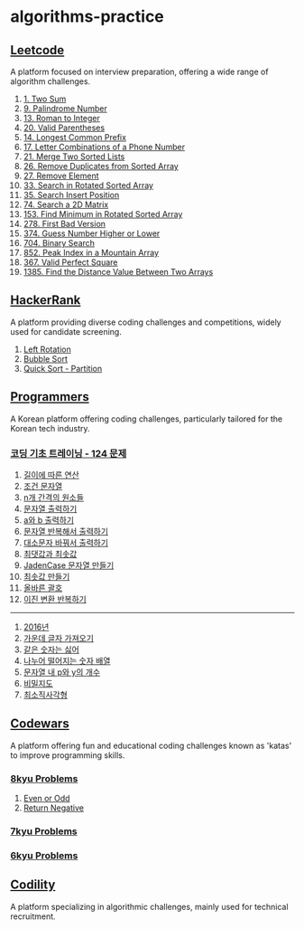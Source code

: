 # algorithms-practice

## [Leetcode](https://leetcode.com/problemset/all/)
A platform focused on interview preparation, offering a wide range of algorithm challenges.
1. [1. Two Sum](https://github.com/cottonpup/algorithms-practice/blob/main/src/leetcode/twoSum.ts)
2. [9. Palindrome Number](https://github.com/cottonpup/algorithms-practice/blob/main/src/leetcode/isPalindrome.ts)
3. [13. Roman to Integer](https://github.com/cottonpup/algorithms-practice/blob/main/src/leetcode/romanToInt.ts)
4. [20. Valid Parentheses](https://github.com/cottonpup/algorithms-practice/blob/main/src/leetcode/isValid.ts)
5. [14. Longest Common Prefix](https://github.com/cottonpup/algorithms-practice/blob/main/src/leetcode/longestCommonPrefix.ts)
6. [17. Letter Combinations of a Phone Number](https://github.com/cottonpup/algorithms-practice/blob/main/src/leetcode/letterCombinations.ts)
7. [21. Merge Two Sorted Lists](https://github.com/cottonpup/algorithms-practice/blob/main/src/leetcode/mergeTwoLists.ts)
8. [26. Remove Duplicates from Sorted Array](https://github.com/cottonpup/algorithms-practice/blob/main/src/leetcode/removeDuplicates.ts)
9. [27. Remove Element](https://github.com/cottonpup/algorithms-practice/blob/main/src/leetcode/removeElement.ts)
10. [33. Search in Rotated Sorted Array](https://github.com/cottonpup/algorithms-practice/blob/main/src/leetcode/search.ts)
11. [35. Search Insert Position](https://github.com/cottonpup/algorithms-practice/blob/main/src/leetcode/searchInsert.ts)
12. [74. Search a 2D Matrix](https://github.com/cottonpup/algorithms-practice/blob/main/src/leetcode/searchMatrix.ts)
13. [153. Find Minimum in Rotated Sorted Array](https://github.com/cottonpup/algorithms-practice/blob/main/src/leetcode/findMinNum.ts)
14. [278. First Bad Version](https://github.com/cottonpup/algorithms-practice/blob/main/src/leetcode/solution.ts)
15. [374. Guess Number Higher or Lower](https://github.com/cottonpup/algorithms-practice/blob/main/src/leetcode/guessNumber.ts)
16. [704. Binary Search](https://github.com/cottonpup/algorithms-practice/blob/main/src/leetcode/search.ts)
17. [852. Peak Index in a Mountain Array](https://github.com/cottonpup/algorithms-practice/blob/main/src/leetcode/peakIndexInMountainArray.ts)
18. [367. Valid Perfect Square](https://github.com/cottonpup/algorithms-practice/blob/main/src/leetcode/isPerfectSquare.ts)
19. [1385. Find the Distance Value Between Two Arrays](https://github.com/cottonpup/algorithms-practice/blob/main/src/leetcode/findTheDistanceValue.ts)

## [HackerRank](https://www.hackerrank.com/dashboard)
A platform providing diverse coding challenges and competitions, widely used for candidate screening.
1. [Left Rotation](https://github.com/cottonpup/algorithms-practice/blob/main/src/hackerrank/rotLeft.js)
2. [Bubble Sort](https://github.com/cottonpup/algorithms-practice/blob/main/src/hackerrank/countSwaps.js)
3. [Quick Sort - Partition](https://github.com/cottonpup/algorithms-practice/blob/main/src/hackerrank/quickSort.js)


## [Programmers](https://programmers.co.kr/learn/challenges)
A Korean platform offering coding challenges, particularly tailored for the Korean tech industry.
### [코딩 기초 트레이닝 - 124 문제](https://school.programmers.co.kr/learn/challenges/training?order=acceptance_desc)
1. [길이에 따른 연산](https://github.com/cottonpup/algorithms-practice/blob/main/src/programmers/%EC%BD%94%EB%94%A9_%EA%B8%B0%EC%B4%88_%ED%8A%B8%EB%A0%88%EC%9D%B4%EB%8B%9D/%EA%B8%B8%EC%9D%B4%EC%97%90_%EB%94%B0%EB%A5%B8_%EC%97%B0%EC%82%B0.md)
2. [조건 문자열](https://github.com/cottonpup/algorithms-practice/blob/main/src/programmers/%EC%BD%94%EB%94%A9_%EA%B8%B0%EC%B4%88_%ED%8A%B8%EB%A0%88%EC%9D%B4%EB%8B%9D/%EC%A1%B0%EA%B1%B4_%EB%AC%B8%EC%9E%90%EC%97%B4.md)
3. [n개 간격의 원소들](https://github.com/cottonpup/algorithms-practice/blob/main/src/programmers/%EC%BD%94%EB%94%A9_%EA%B8%B0%EC%B4%88_%ED%8A%B8%EB%A0%88%EC%9D%B4%EB%8B%9D/n%EA%B0%9C_%EA%B0%84%EA%B2%A9%EC%9D%98_%EC%9B%90%EC%86%8C%EB%93%A4.md)
4. [문자열 출력하기](https://github.com/cottonpup/algorithms-practice/blob/main/src/programmers/%EC%BD%94%EB%94%A9_%EA%B8%B0%EC%B4%88_%ED%8A%B8%EB%A0%88%EC%9D%B4%EB%8B%9D/%EB%AC%B8%EC%9E%90%EC%97%B4_%EC%B6%9C%EB%A0%A5%ED%95%98%EA%B8%B0.md)
5. [a와 b 출력하기](https://github.com/cottonpup/algorithms-practice/blob/main/src/programmers/%EC%BD%94%EB%94%A9_%EA%B8%B0%EC%B4%88_%ED%8A%B8%EB%A0%88%EC%9D%B4%EB%8B%9D/a%EC%99%80_b_%EC%B6%9C%EB%A0%A5%ED%95%98%EA%B8%B0.md)
6. [문자열 반복해서 출력하기](https://github.com/cottonpup/algorithms-practice/blob/main/src/programmers/%EC%BD%94%EB%94%A9_%EA%B8%B0%EC%B4%88_%ED%8A%B8%EB%A0%88%EC%9D%B4%EB%8B%9D/%EB%AC%B8%EC%9E%90%EC%97%B4_%EB%B0%98%EB%B3%B5%ED%95%B4%EC%84%9C_%EC%B6%9C%EB%A0%A5%ED%95%98%EA%B8%B0.md)
7. [대소문자 바꿔서 출력하기](https://github.com/cottonpup/algorithms-practice/blob/main/src/programmers/%EC%BD%94%EB%94%A9_%EA%B8%B0%EC%B4%88_%ED%8A%B8%EB%A0%88%EC%9D%B4%EB%8B%9D/%EB%8C%80%EC%86%8C%EB%AC%B8%EC%9E%90_%EB%B0%94%EA%BF%94%EC%84%9C_%EC%B6%9C%EB%A0%A5%ED%95%98%EA%B8%B0.md)
8. [최댓값과 최솟값](https://github.com/cottonpup/algorithms-practice/blob/main/src/programmers/%EC%BD%94%EB%94%A9_%EA%B8%B0%EC%B4%88_%ED%8A%B8%EB%A0%88%EC%9D%B4%EB%8B%9D/%EC%B5%9C%EB%8C%80%EA%B0%92%EA%B3%BC_%EC%B5%9C%EC%86%8C%EA%B0%92.md)
9. [JadenCase 문자열 만들기](https://github.com/cottonpup/algorithms-practice/blob/main/src/programmers/%EC%BD%94%EB%94%A9_%EA%B8%B0%EC%B4%88_%ED%8A%B8%EB%A0%88%EC%9D%B4%EB%8B%9D/JadenCase_%EB%AC%B8%EC%9E%90%EC%97%B4_%EB%A7%8C%EB%93%A4%EA%B8%B0.md)
10. [최솟값 만들기](https://github.com/cottonpup/algorithms-practice/blob/main/src/programmers/%EC%BD%94%EB%94%A9_%EA%B8%B0%EC%B4%88_%ED%8A%B8%EB%A0%88%EC%9D%B4%EB%8B%9D/%EC%B5%9C%EC%86%9F%EA%B0%92_%EB%A7%8C%EB%93%A4%EA%B8%B0.md)
11. [올바른 괄호](https://github.com/cottonpup/algorithms-practice/blob/main/src/programmers/%EC%BD%94%EB%94%A9_%EA%B8%B0%EC%B4%88_%ED%8A%B8%EB%A0%88%EC%9D%B4%EB%8B%9D/%EC%98%AC%EB%B0%94%EB%A5%B8_%EA%B4%84%ED%98%B8.md)
12. [이진 변환 반복하기](https://github.com/cottonpup/algorithms-practice/blob/main/src/programmers/%EC%BD%94%EB%94%A9_%EA%B8%B0%EC%B4%88_%ED%8A%B8%EB%A0%88%EC%9D%B4%EB%8B%9D/%EC%9D%B4%EC%A7%84_%EB%B3%80%ED%99%98_%EB%B0%98%EB%B3%B5%ED%95%98%EA%B8%B0.md)

---

1. [2016년](https://github.com/cottonpup/algorithms-practice/blob/main/src/programmers/2016%EB%85%84.js)
2. [가운데 글자 가져오기](https://github.com/cottonpup/algorithms-practice/blob/main/src/programmers/%EA%B0%80%EC%9A%B4%EB%8D%B0_%EA%B8%80%EC%9E%90_%EA%B0%80%EC%A0%B8%EC%98%A4%EA%B8%B0.js)
3. [같은 숫자는 싫어](https://github.com/cottonpup/algorithms-practice/blob/main/src/programmers/%EA%B0%99%EC%9D%80_%EC%88%AB%EC%9E%90%EB%8A%94_%EC%8B%AB%EC%96%B4.js)
4. [나누어 떨어지는 숫자 배열](https://github.com/cottonpup/algorithms-practice/blob/main/src/programmers/%EB%82%98%EB%88%84%EC%96%B4_%EB%96%A8%EC%96%B4%EC%A7%80%EB%8A%94_%EC%88%AB%EC%9E%90_%EB%B0%B0%EC%97%B4.js)
5. [문자열 내 p와 y의 개수](https://github.com/cottonpup/algorithms-practice/blob/main/src/programmers/%EB%AC%B8%EC%9E%90%EC%97%B4_%EB%82%B4_p%EC%99%80_y%EC%9D%98_%EA%B0%9C%EC%88%98.js)
6. [비밀지도](https://github.com/cottonpup/algorithms-practice/blob/main/src/programmers/%EB%B9%84%EB%B0%80%EC%A7%80%EB%8F%84.js)
7. [최소직사각형](https://github.com/cottonpup/algorithms-practice/blob/main/src/programmers/%EC%B5%9C%EC%86%8C%EC%A7%81%EC%82%AC%EA%B0%81%ED%98%95.js)

## [Codewars](https://www.codewars.com/)
A platform offering fun and educational coding challenges known as 'katas' to improve programming skills.

### [8kyu Problems](https://www.codewars.com/kata/search/javascript?q=&r%5B%5D=-8&beta=false&order_by=sort_date%20desc)
1. [Even or Odd](https://github.com/cottonpup/algorithms-practice/blob/main/src/codewars/8kyu/evenOrOdd.js)
2. [Return Negative](https://github.com/cottonpup/algorithms-practice/blob/main/src/codewars/8kyu/makeNegative.js)

### [7kyu Problems](https://www.codewars.com/kata/search/my-languages?q=&r%5B%5D=-7&beta=false&order_by=sort_date%20desc)
### [6kyu Problems](https://www.codewars.com/kata/search/my-languages?q=&r%5B%5D=-6&beta=false&order_by=sort_date%20desc)

## [Codility](https://www.codility.com/)
A platform specializing in algorithmic challenges, mainly used for technical recruitment.

